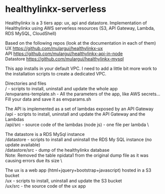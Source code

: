 # healthylinkx-serverless
Healthylinkx is a 3 tiers app: ux, api and datastore. Implementation of Healthylinkx using AWS serverless resources (S3, API Gateway, Lambda, RDS MySQL, CloudShell)

Based on the following repos (look at the documentation in each of them)  
UX https://github.com/mulargui/healthylinkx-ux  
API https://github.com/mulargui/healthylinkx-api-in-node  
Datastore https://github.com/mulargui/healthylinkx-mysql

This app installs in your default VPC. I need to add a little bit more work to the installation scripts 
to create a dedicated VPC.

Directories and files \
/ - scripts to install, uninstall and update the whole app \
/envparams-template.sh - All the parameters of the app, like AWS secrets...
Fill your data and save it as envparams.sh

The API is implemented as a set of lambdas exposed by an API Gateway \
/api - scripts to install, uninstall and update the API Gateway and the Lambdas \
/api/src - source code of the lambdas (node js) - one file per lambda \ 

The datastore is a RDS MySql instance \
/datastore - scripts to install and uninstall the RDS My SQL instance (no update available) \
/datastore/src - dump of the healthylinkx database \
Note: Removed the table npidata1 from the original dump file as it was causing errors due its size \

The ux is a web app (html+jquery+bootstrap+javascript) hosted in a S3 bucket \
/ux - scripts to install, uninstall and update the S3 bucket \
/ux/src - the source code of the ux app 


